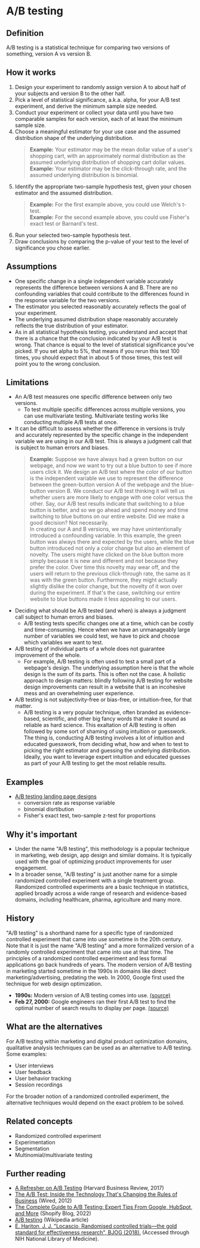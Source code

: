 # A/B testing  

## Definition  
A/B testing is a statistical technique for comparing two versions of something, version A vs version B.  

## How it works  
1. Design your experiment to randomly assign version A to about half of your subjects and version B to the other half.  
2. Pick a level of statistical significance, a.k.a. alpha, for your A/B test experiment, and derive the minimum sample size needed.  
3. Conduct your experiment or collect your data until you have two comparable samples for each version, each of at least the minimum sample size.   
4. Choose a meaningful estimator for your use case and the assumed distribution shape of the underlying distribution.  
   >**Example:** Your estimator may be the mean dollar value of a user's shopping cart, with an approximately normal distribution as the assumed underlying distribution of shopping cart dollar values.  
   >**Example:** Your estimator may be the click-through rate, and the assumed underlying distribution is binomial.  
5. Identify the appropriate two-sample hypothesis test, given your chosen estimator and the assumed distribution.  
   >**Example:** For the first example above, you could use Welch's t-test.  
   >**Example:** For the second example above, you could use Fisher's exact test or Barnard's test.  
6. Run your selected two-sample hypothesis test.  
7. Draw conclusions by comparing the p-value of your test to the level of significance you chose earlier.  

## Assumptions  
- One specific change in a single independent variable accurately represents the difference between versions A and B. There are no confounding variables that could contribute to the differences found in the response variable for the two versions.  
- The estimator you selected reasonably accurately reflects the goal of your experiment.  
- The underlying assumed distribution shape reasonably accurately reflects the true distribution of your estimator.  
- As in all statistical hypothesis testing, you understand and accept that there is a chance that the conclusion indicated by your A/B test is wrong. That chance is equal to the level of statistical significance you've picked. If you set alpha to 5%, that means if you rerun this test 100 times, you should expect that in about 5 of those times, this test will point you to the wrong conclusion.  

## Limitations  
- An A/B test measures one specific difference between only two versions.  
  - To test multiple specific differences across multiple versions, you can use multivariate testing. Multivariate testing works like conducting multiple A/B tests at once.  
- It can be difficult to assess whether the difference in versions is truly and accurately represented by the specific change in the independent variable we are using in our A/B test. This is always a judgment call that is subject to human errors and biases.  
  >**Example:** Suppose we have always had a green button on our webpage, and now we want to try out a blue button to see if more users click it. We design an A/B test where the color of our button is the independent variable we use to represent the difference between the green-button version A of the webpage and the blue-button version B. We conduct our A/B test thinking it will tell us whether users are more likely to engage with one color versus the other. Say, our A/B test results indicate that switching to a blue button is better, and so we go ahead and spend money and time switching to blue buttons on our entire website. Did we make a good decision? Not necessarily.  
  >In creating our A and B versions, we may have unintentionally introduced a confounding variable. In this example, the green button was always there and expected by the users, while the blue button introduced not only a color change but also an element of novelty. The users might have clicked on the blue button more simply because it is new and different and not because they prefer the color. Over time this novelty may wear off, and the users will return to the previous click-through rate, the same as it was with the green button. Furthermore, they might actually slightly dislike the color change, but the novelty of it won over during the experiment. If that's the case, switching our entire website to blue buttons made it less appealing to our users.  
- Deciding what should be A/B tested (and when) is always a judgment call subject to human errors and biases.  
  - A/B testing tests specific changes one at a time, which can be costly and time-consuming. Hence when we have an unmanageably large number of variables we could test, we have to pick and choose which variables we want to test.  
- A/B testing of individual parts of a whole does not guarantee improvement of the whole.  
  - For example, A/B testing is often used to test a small part of a webpage's design. The underlying assumption here is that the whole design is the sum of its parts. This is often not the case. A holistic approach to design matters: blindly following A/B testing for website design improvements can result in a website that is an incohesive mess and an overwhelming user experience.  
- A/B testing is not subjectivity-free or bias-free, or intuition-free, for that matter.  
  - A/B testing is a very popular technique, often branded as evidence-based, scientific, and other big fancy words that make it sound as reliable as hard science. This exaltation of A/B testing is often followed by some sort of shaming of using intuition or guesswork. The thing is, conducting A/B testing involves a lot of intuition and educated guesswork, from deciding what, how and when to test to picking the right estimator and guessing the underlying distribution. Ideally, you want to leverage expert intuition and educated guesses as part of your A/B testing to get the most reliable results.  

## Examples  
- [A/B testing landing page designs](https://github.com/33eyes/data-science-notes/blob/main/examples/AB_test_landing_page_conversion_rate.ipynb)  
  - conversion rate as response variable  
  - binomial disrtibution
  - Fisher's exact test, two-sample z-test for proportions  

## Why it's important  
- Under the name "A/B testing", this methodology is a popular technique in marketing, web design, app design and similar domains. It is typically used with the goal of optimizing product improvements for user engagement.  
- In a broader sense, "A/B testing" is just another name for a simple randomized controlled experiment with a single treatment group. Randomized controlled experiments are a basic technique in statistics, applied broadly across a wide range of research and evidence-based domains, including healthcare, pharma, agriculture and many more.  

## History  
"A/B testing" is a shorthand name for a specific type of randomized controlled experiment that came into use sometime in the 20th century. Note that it is just the name "A/B testing" and a more formalized version of a randomly controlled experiment that came into use at that time. The principles of a randomized controlled experiment and less formal applications go back hundreds of years. The modern version of A/B testing in marketing started sometime in the 1990s in domains like direct marketing/advertising, predating the web. In 2000, Google first used the technique for web design optimization.

- **1990s:** Modern version of A/B testing comes into use. [(source)](https://hbr.org/2017/06/a-refresher-on-ab-testing)  
- **Feb 27, 2000:** Google engineers ran their first A/B test to find the optimal number of search results to display per page. [(source)](https://www.wired.com/2012/04/ff-abtesting/)  

## What are the alternatives  
For A/B testing within marketing and digital product optimization domains, qualitative analysis techniques can be used as an alternative to A/B testing.  
Some examples:  
- User interviews  
- User feedback  
- User behavior tracking  
- Session recordings  

For the broader notion of a randomized controlled experiment, the alternative techniques would depend on the exact problem to be solved.  

## Related concepts  
- Randomized controlled experiment  
- Experimentation  
- Segmentation  
- Multinomial/multivariate testing  

## Further reading  
- [A Refresher on A/B Testing](https://hbr.org/2017/06/a-refresher-on-ab-testing) (Harvard Business Review, 2017)  
- [The A/B Test: Inside the Technology That's Changing the Rules of Business](https://www.wired.com/2012/04/ff-abtesting/) (Wired, 2012)  
- [The Complete Guide to A/B Testing: Expert Tips From Google, HubSpot, and More](https://www.shopify.com/blog/the-complete-guide-to-ab-testing) (Shopify Blog, 2022)  
- [A/B testing](https://en.wikipedia.org/wiki/A/B_testing) (Wikipedia article)  
- [E. Hariton, J. J. "Locascio, Randomised controlled trials—the gold standard for effectiveness research", BJOG (2018).](https://www.ncbi.nlm.nih.gov/pmc/articles/PMC6235704/) (Accessed through NIH National Library of Medicine).  

